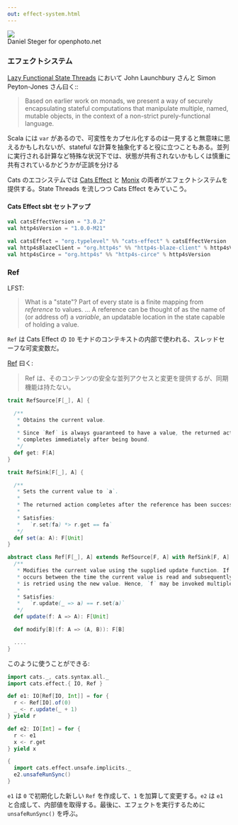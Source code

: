 ```yaml
---
out: effect-system.html
---
```


  [LFST]: http://citeseerx.ist.psu.edu/viewdoc/download?doi=10.1.1.144.2237&rep=rep1&type=pdf
  [CE]: https://typelevel.org/cats-effect/
  [Monix]: https://monix.io/
  [Ref]: https://typelevel.org/cats-effect/docs/std/ref
  [RefSource]: $catsEffectBaseUrl$/kernel/shared/src/main/scala/cats/effect/kernel/Ref.scala

<div class="floatingimage">
<img src="../files/openphoto-6987bw.jpg">
<div class="credit">Daniel Steger for openphoto.net</div>
</div>

### エフェクトシステム

[Lazy Functional State Threads][LFST] において John Launchbury さんと Simon Peyton-Jones さん曰く::

> Based on earlier work on monads, we present a way of securely encapsulating stateful computations that manipulate multiple, named, mutable objects, in the context of a non-strict purely-functional language.

Scala には `var` があるので、可変性をカプセル化するのは一見すると無意味に思えるかもしれないが、stateful な計算を抽象化すると役に立つこともある。並列に実行される計算など特殊な状況下では、状態が共有されないかもしくは慎重に共有されているかどうかが正誤を分ける

Cats のエコシステムでは [Cats Effect][CE] と [Monix][Monix] の両者がエフェクトシステムを提供する。State Threads を流しつつ Cats Effect をみていこう。

#### Cats Effect sbt セットアップ

```scala
val catsEffectVersion = "3.0.2"
val http4sVersion = "1.0.0-M21"

val catsEffect = "org.typelevel" %% "cats-effect" % catsEffectVersion
val http4sBlazeClient = "org.http4s" %% "http4s-blaze-client" % http4sVersion
val http4sCirce = "org.http4s" %% "http4s-circe" % http4sVersion
```

### Ref

LFST:

> What is a "state"? Part of every state is a finite mapping from *reference* to values. ... A reference can be thought of as the name of (or address of) a *variable*, an updatable location in the state capable of holding a value.

`Ref` は Cats Effect の `IO` モナドのコンテキストの内部で使われる、スレッドセーフな可変変数だ。

[Ref][Ref] 曰く:

> Ref は、そのコンテンツの安全な並列アクセスと変更を提供するが、同期機能は持たない。

```scala
trait RefSource[F[_], A] {

  /**
   * Obtains the current value.
   *
   * Since `Ref` is always guaranteed to have a value, the returned action
   * completes immediately after being bound.
   */
  def get: F[A]
}

trait RefSink[F[_], A] {

  /**
   * Sets the current value to `a`.
   *
   * The returned action completes after the reference has been successfully set.
   *
   * Satisfies:
   *   `r.set(fa) *> r.get == fa`
   */
  def set(a: A): F[Unit]
}

abstract class Ref[F[_], A] extends RefSource[F, A] with RefSink[F, A] {
  /**
   * Modifies the current value using the supplied update function. If another modification
   * occurs between the time the current value is read and subsequently updated, the modification
   * is retried using the new value. Hence, `f` may be invoked multiple times.
   *
   * Satisfies:
   *   `r.update(_ => a) == r.set(a)`
   */
  def update(f: A => A): F[Unit]

  def modify[B](f: A => (A, B)): F[B]

  ....
}
```

このように使うことができる:

```scala mdoc
import cats._, cats.syntax.all._
import cats.effect.{ IO, Ref }

def e1: IO[Ref[IO, Int]] = for {
  r <- Ref[IO].of(0)
  _ <- r.update(_ + 1)
} yield r

def e2: IO[Int] = for {
  r <- e1
  x <- r.get
} yield x

{
  import cats.effect.unsafe.implicits._
  e2.unsafeRunSync()
}
```

`e1` は `0` で初期化した新しい `Ref` を作成して、`1` を加算して変更する。`e2` は `e1` と合成して、内部値を取得する。最後に、エフェクトを実行するために `unsafeRunSync()` を呼ぶ。
